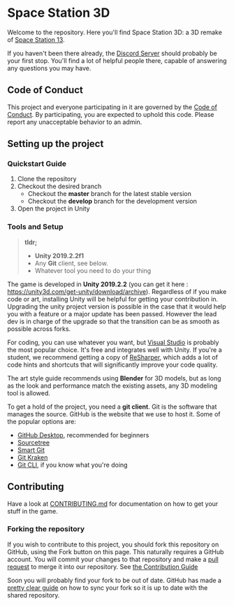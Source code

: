 # Space Station 3D

Welcome to the repository. Here you'll find Space Station 3D: a 3D remake of [Space Station 13](https://spacestation13.com/).

If you haven't been there already, the [Discord Server](https://discord.gg/Z3sPhyS) should probably be your first stop. 
You'll find a lot of helpful people there, capable of answering any questions you may have.

## Code of Conduct

This project and everyone participating in it are governed by the [Code of Conduct](CODE_OF_CONDUCT.md). 
By participating, you are expected to uphold this code.
Please report any unacceptable behavior to an admin.

## Setting up the project

### Quickstart Guide

1. Clone the repository
2. Checkout the desired branch
    * Checkout the **master** branch for the latest stable version
    * Checkout the **develop** branch for the development version
3. Open the project in Unity

### Tools and Setup

> **tldr;**
>
> * **Unity 2019.2.2f1**
> * Any **Git** client, see below.
> * Whatever tool you need to do your thing

The game is developed in **Unity 2019.2.2** (you can get it here : https://unity3d.com/get-unity/download/archive). Regardless of if you make code or art, installing Unity will be helpful for getting your contribution in. Upgrading the unity project version is possible in the case that it would help you with a feature or a major update has been passed. However the lead dev is in charge of the upgrade so that the transition can be as smooth as possible across forks.

For coding, you can use whatever you want, but [Visual Studio](https://visualstudio.microsoft.com/) is probably the most popular choice. It's free and integrates well with Unity. If you're a student, we recommend getting a copy of [ReSharper](https://www.jetbrains.com/resharper), which adds a lot of code hints and shortcuts that will significantly improve your code quality.

The art style guide recommends using **Blender** for 3D models, but as long as the look and performance match the existing assets, any 3D modeling tool is allowed.

To get a hold of the project, you need a **git client**. Git is the software that manages the source. GitHub is the website that we use to host it. Some of the popular options are:

* [GitHub Desktop](https://desktop.github.com/), recommended for beginners
* [Sourcetree](https://www.sourcetreeapp.com/)
* [Smart Git](https://www.syntevo.com/smartgit/)
* [Git Kraken](https://www.gitkraken.com/)
* [Git CLI](https://git-scm.com/), if you know what you're doing

## Contributing

Have a look at [CONTRIBUTING.md](CONTRIBUTING.md) for documentation on how to get your stuff in the game.

### Forking the repository

If you wish to contribute to this project, you should fork this repository on GitHub, using the Fork button on this page. This naturally requires a GitHub account. You will commit your changes to that repository and make a [pull request](#pull-requests) to merge it into our repository. See [the Contribution Guide](CONTRIBUTING.md)

Soon you will probably find your fork to be out of date. GitHub has made a [pretty clear guide](https://help.github.com/articles/syncing-a-fork/) on how to sync your fork so it is up to date with the shared repository.
